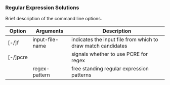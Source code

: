 ### Regular Expression Solutions

Brief description of the command line options.

| Option | Arguments | Description |
|--------|-----------|-------------|
| [-/]f | input-file-name | indicates the input file from which to draw match candidates |
| [-/]pcre | | signals whether to use PCRE for regex |
| | regex-pattern | free standing regular expression patterns |
